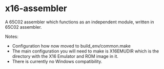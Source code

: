 # x16-assembler
A 65C02 assembler which functions as an independent module, written in 65C02 assembler.

Notes:

- Configuration how now moved to build_env/common.make
- The main configuration you will need to make is X16EMUDIR which is the directory with the X16 Emulator and ROM image in it.
- There is currently no Windows compatibility.

